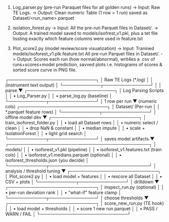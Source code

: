 1. Log_parser.py  (pre-run Paraquet files for all golden runs)
-> Input: Raw TE Logs.
-> Output: Clean numeric Table (1 row = 1 run) saved as Dataset/<run_name>.parquet

2. isolation_forest.py
-> Input: All the pre-run Parquet files in Dataset/.
-> Output: A trained model saved to models/isofrest_v1.pkl, plus a tet file lissting exactly which feature columns were used in feature.txt

3. Plot_score2.py (model review/score visualization)
-> Input: Tranined models/isoforest_v1.plk
          feature.txt
          All pre-run Parquet files in Dataset/.
-> Output: Scores each run (how normal/abnormal), writ4es a .csv of runs+scores+model prediction, savved plots i.e. histograms of scores & sorted score curve in PNG file.


 
 
 
 
 
 
 
 ┌────────────────────────────┐
 │   Raw TE Logs (*.log)      │
 │  (instrument text output)  │
 └────────────┬───────────────┘
              │
              │ parse
              ▼
 ┌────────────────────────────┐
 │  Log Parsing Scripts       │
 │  • Log_Parser.py           │
 │  • parse_log.py (baseline) │
 └────────────┬───────────────┘
              │ 1 row per run
              ▼  (numeric cols)
 ┌────────────────────────────┐
 │   Dataset/  (Per-run       │
 │   *.parquet feature rows)  │
 └────────────┬───────────────┘
              │ offline model dev
              ▼
 ┌────────────────────────────┐
 │ train_isoforest_folder.py  │
 │  • load all Dataset rows   │
 │  • numeric select / clean  │
 │  • drop NaN & constant     │
 │  • median impute           │
 │  • scale + IsolationForest │
 │  • light grid search       │
 └────────────┬───────────────┘
              │ saves model artifacts
              ▼
 ┌─────────────────────────────────────────────┐
 │ models/                                     │
 │  • isoforest_v1.pkl (pipeline)              │
 │  • isoforest_v1.features.txt (train cols)   │
 │  • isoforest_v1.medians.parquet (optional)  │
 │  • isoforest_thresholds.json (you decide)   │
 └────────────┬────────────────────────────────┘
              │ analysis / threshold tuning
              ▼
 ┌────────────────────────────┐
 │ Plot_score2.py             │
 │  • load model + features   │
 │  • rescore all Dataset     │
 │  • CSV + plots             │
 └────────────┬───────────────┘
              │ drilldown
              ▼
 ┌────────────────────────────┐
 │ inspect_run.py (optional)  │
 │  • per-run deviation rank  │
 │  • "what-if" feature clamp │
 └────────────┬───────────────┘
              │ choose thresholds
              ▼
 ┌────────────────────────────┐
 │ score_new_run.py (TE hook) │
 │  • load model + thresholds │
 │  • score 1 new run parquet │
 │  • PASS / WARN / FAIL      │
 └────────────────────────────┘
